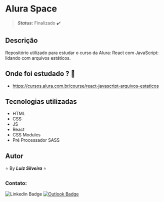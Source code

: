<!-- #title Alura Space -->
<!-- #technologies: ['React','SASS']} -->
<!-- :heavy_check_mark: -->
<!-- :construction: -->

# Alura Space

> **_Status:_** Finalizado :heavy_check_mark:

<!-- > **_Status:_** Em andamento :construction: -->

## Descrição

Repositório utilizado para estudar o curso da Alura: React com JavaScript: lidando com arquivos estáticos.

## Onde foi estudado ? :scroll:

- https://cursos.alura.com.br/course/react-javascript-arquivos-estaticos

## Tecnologias utilizadas

- HTML
- CSS
- JS
- React
- CSS Modules
- Pré Processador SASS

## Autor

:star: By **_Luiz Silveira_** :star:

### Contato:

![Linkedin Badge](https://img.shields.io/badge/-Luiz-blue?style=flat-square&logo=Linkedin&logoColor=white&link=https://www.linkedin.com/in/luiz-silveira-front-end/) [![Outlook Badge](https://img.shields.io/badge/-l.filiphis@hotmail.com-blue?style=flat-square&logo=microsoft-outlook&logoColor=white&link=mailto:l.filiphis@hotmail.com)](mailto:l.filiphis@hotmail)
